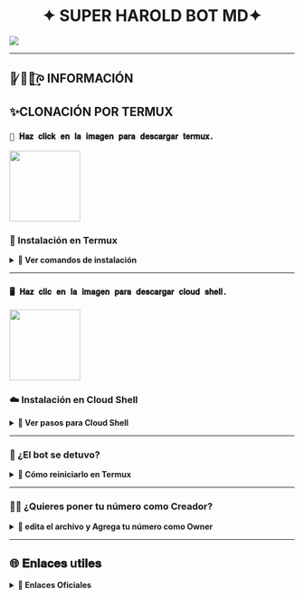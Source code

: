 <h1 align="center">✦ SUPER HAROLD BOT MD✦</h1>

 <img src= "https://files.catbox.moe/2du81w.jpg">
    </p>

---

## 🩵 ̸̷᮫໊᷐͢᷍ᰍ INFORMACIÓN 


## ✨CLONACIÓN POR TERMUX

### **`🩵 𝐇𝐚𝐳 𝐜𝐥𝐢𝐜𝐤 𝐞𝐧 𝐥𝐚 𝐢𝐦𝐚𝐠𝐞𝐧 𝐩𝐚𝐫𝐚 𝐝𝐞𝐬𝐜𝐚𝐫𝐠𝐚𝐫 𝐭𝐞𝐫𝐦𝐮𝐱.`**
<a
href="https://www.mediafire.com/file/llugt4zgj7g3n3u/com.termux_1020.apk/file"><img src="https://qu.ax/finc.jpg" height="125px"></a> 

### 📱 Instalación en **Termux**

<details>
  <summary><b>🔰 Ver comandos de instalación</b></summary>

```bash
termux-setup-storage
```

```bash
apt update && apt upgrade && pkg install -y git nodejs ffmpeg imagemagick yarn
```

```bash
git clone https://github.com/mantis-tiene/Harold-bot-md && cd Harold-bot-md
```

```bash
yarn install && npm install && npm update
```

```bash
npm start
```

> Cuando veas: (Y/I/N/O/D/Z) [default=N]  
> Escribe **"y"** y presiona **ENTER**

</details>

---

### **`🖥️ 𝐇𝐚𝐳 𝐜𝐥𝐢𝐜 𝐞𝐧 𝐥𝐚 𝐢𝐦𝐚𝐠𝐞𝐧 𝐩𝐚𝐫𝐚 𝐝𝐞𝐬𝐜𝐚𝐫𝐠𝐚𝐫 𝐜𝐥𝐨𝐮𝐝 𝐬𝐡𝐞𝐥𝐥.`**
<a
href="https://www.mediafire.com/file/bp2l6cci2p30hjv/Cloud+Shell_1.apk/file"><img src="https://qu.ax/iSvfx.webp" height="125px"></a> 

### ☁️ Instalación en **Cloud Shell**

<details>
  <summary><b>🚀 Ver pasos para Cloud Shell</b></summary>

```bash
git clone https://github.com/mantis-tiene/Harold-bot-md && cd Harold-bot-md
```

```bash
yarn install && npm install
```

```bash
npm start
```

> ✔️ Asegúrate de que tu Cloud Shell tenga Node.js instalado.
</details>

---

### 🩵 ¿El bot se detuvo?

<details>
  <summary><b>🔁 Cómo reiniciarlo en Termux</b></summary>

```bash
cd Harold-bot-md && npm start
```

</details>

---

### 🧑‍💻 ¿Quieres poner tu número como Creador?

<details>
  <summary><b>🩵 edita el archivo y Agrega tu número como Owner</b></summary>

```bash
cd Harold-bot-md 
```

```bash
nano settings.js
```

> En el archivo `settings.js`, busca la sección `owner` y coloca tu número ahí.

</details>

---

## 🌐 𝐄𝐧𝐥𝐚𝐜𝐞𝐬 u𝐭𝐢𝐥𝐞𝐬

<details>
  <summary><b>🩵 Enlaces Oficiales</b></summary>

- 📢 [Canal Oficial](https://whatsapp.com/channel/0029Vb5puj4KAwEc9ccRGq2d)
- 🌐 [Gittub del Developer](https://github.com/mantis-has/Makima)

## 👑 𝐂𝐫𝐞𝐚𝐝𝐨𝐫 𝐝𝐞 Harold Bot

**🔧 personalizado por:** [Felix-Manuel](https://github.com/mantis-has)

<div align="center">
  <a href="https://github.com/mantis-has">
    <img src="https://github.com/mantis-has.png" width="150" height="150" alt="mantis-has"/>
  </a>
</div>

---
